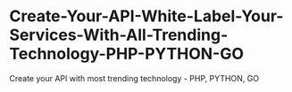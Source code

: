 # Create-Your-API-White-Label-Your-Services-With-All-Trending-Technology-PHP-PYTHON-GO
Create your API with most trending technology - PHP, PYTHON, GO
